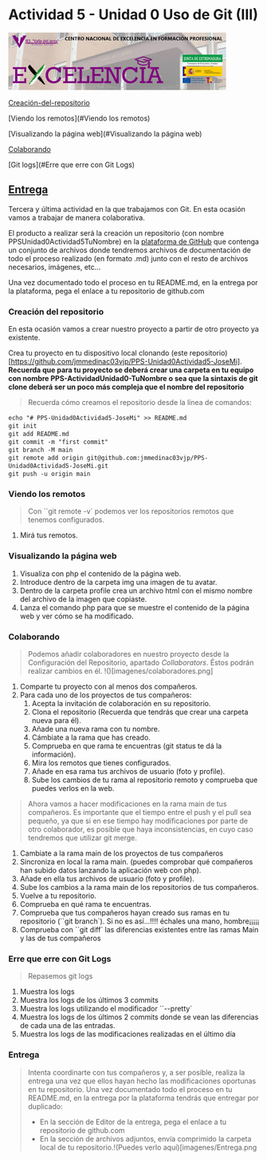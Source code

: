 Actividad 5 - Unidad 0
Uso de Git (III)
===============
![](imagenes/excelencia.jpeg)

[Creación-del-repositorio]()

[Viendo los remotos](#Viendo los remotos)

[Visualizando la página web](#Visualizando la página web)

[Colaborando](#Colaborando)

[Git logs](#Erre que erre con Git Logs)

[Entrega](#Entrega)
---

Tercera y última actividad en la que trabajamos con Git.
En esta ocasión vamos a trabajar de manera colaborativa.

El producto a realizar será la creación un repositorio (con nombre PPSUnidad0Actividad5TuNombre) en la [plataforma de GitHub](https://github.com/)  que contenga un conjunto de archivos donde tendremos archivos de documentación de todo el proceso realizado (en formato .md) junto con el resto de archivos necesarios, imágenes, etc...

Una vez documentado todo el proceso en tu README.md, en la entrega por la plataforma, pega el enlace a tu repositorio de github.com

### Creación del repositorio

En esta ocasión vamos a crear nuestro proyecto a partir de otro proyecto ya existente.

Crea tu proyecto en tu dispositivo local clonando (este repositorio)[https://github.com/jmmedinac03vjp/PPS-Unidad0Actividad5-JoseMi]. __Recuerda que para tu proyecto se deberá crear una carpeta en tu equipo con nombre PPS-ActividadUnidad0-TuNombre o sea que la sintaxis de git clone deberá ser un poco más compleja que el nombre del repositorio__

> Recuerda  cómo creamos el repositorio desde la línea de comandos:

~~~
echo "# PPS-Unidad0Actividad5-JoseMi" >> README.md
git init
git add README.md
git commit -m "first commit"
git branch -M main
git remote add origin git@github.com:jmmedinac03vjp/PPS-Unidad0Actividad5-JoseMi.git
git push -u origin main
~~~

### Viendo los remotos

> Con ``git remote -v` podemos ver los repositorios remotos que tenemos configurados.

1. Mirá tus remotos.


### Visualizando la página web

1. Visualiza con php el contenido de la página web.
2. Introduce dentro de la carpeta img una imagen de tu avatar.
3. Dentro de la carpeta profile crea un archivo html con el mismo nombre del archivo de la imagen que copiaste.
4. Lanza el comando php para que se muestre el contenido de la página web y ver cómo se ha modificado.



### Colaborando

> Podemos añadir colaboradores en nuestro proyecto desde la Configuración del Repositorio, apartado _Collaborators_. Éstos podrán realizar cambios en él. !()[imagenes/colaboradores.png]

1. Comparte tu proyecto con al menos dos compañeros.
1. Para cada uno de los proyectos  de tus compañeros:
	1. Acepta la invitación de colaboración en su repositorio.
	1. Clona el repositorio (Recuerda que tendrás que crear una carpeta nueva para él).
	1. Añade una nueva rama con tu nombre.
	1. Cámbiate a la rama que has creado.
	1. Comprueba en que rama te encuentras (git status te dá la información).
	1. Mira los remotos que tienes configurados.
	1. Añade en esa rama tus archivos de usuario (foto y profile).
	1. Sube los cambios de tu rama al repositorio remoto y comprueba que puedes verlos en la web.

> Ahora vamos a hacer modificaciones en la rama main de tus compañeros. Es importante que el tiempo entre el push y el pull sea pequeño, ya que si en ese tiempo hay modificaciones por parte de otro colaborador, es posible que haya inconsistencias, en cuyo caso tendremos que utilizar git merge.

1. Cambiate a la rama main de los proyectos de tus compañeros
1. Sincroniza en local la rama main. (puedes comprobar qué compañeros han subido datos lanzando la aplicación web con php).
1. Añade en ella tus archivos de usuario (foto y profile).
1. Sube los cambios a la rama main de los repositorios de tus compañeros.
1. Vuelve a tu repositorio.
1. Comprueba en qué rama te encuentras.
1. Comprueba que tus compañeros hayan creado sus ramas en tu repositorio (``git branch`). Si no es así...!!!! échales una mano, hombre¡¡¡¡¡
1. Comprueba con ``git diff` las diferencias existentes entre las ramas Main y las de tus compañeros

### Erre que erre con Git Logs

>Repasemos git logs

1. Muestra los logs
2. Muestra los logs de los últimos 3 commits
1. Muestra los logs utilizando el modificador ``--pretty`
1. Muestra los logs de los últimos 2 commits donde se vean las diferencias de cada una de las entradas.
1. Muestra los logs de las modificaciones realizadas en el último día


### Entrega

> Intenta coordinarte con tus compañeros y, a ser posible, realiza la entrega una vez que ellos hayan hecho las modificaciones oportunas en tu repositorio.
> Una vez documentado todo el proceso en tu README.md, en la entrega por la plataforma tendrás que entregar por duplicado:
> + En la sección de Editor de la entrega, pega el enlace a tu repositorio de github.com
> + En la sección de archivos adjuntos, envía comprimido la carpeta local de tu repositorio.!(Puedes verlo aquí)[imagenes/Entrega.png

